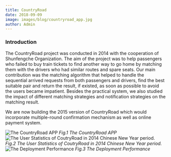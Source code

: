 ```yaml
---
title: CountryRoad
date: 2018-09-09
image: images/blog/countryroad_app.jpg
author: Admin
---
```


### Introduction
The CountryRoad project was conducted in 2014 with the cooperation of Shunfengche Organization. The aim of the project was to help passengers who failed to buy train tickets to find another way to go home by matching them with the drivers who had similar routes and spare seats. Our main contribution was the matching algorithm that helped to handle the sequential arrived requests from both passengers and drivers, find the best suitable pair and return the result, if existed, as soon as possible to avoid the users became impatient. Besides the practical system, we also studied the impact of different matching strategies and notification strategies on the matching result.

We are now building the 2015 version of CountryRoad which would incorporate multiple-round confirmation mechanism as well as online payment system.

![The CountryRoad APP](../../../images/blog/countryroad_user_stat.jpg)
*Fig.1 The CountryRoad APP*
![The User Statistics of CoutryRoad in 2014 Chinese New Year period.](../../../images/blog/countryroad_app.jpg)
*Fig.2 The User Statistics of CoutryRoad in 2014 Chinese New Year period.*
![The Deployment Performance](../../../images/blog/countryroad_result.png)
*Fig.3 The Deployment Performance*